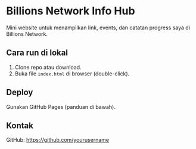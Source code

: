 # Billions Network Info Hub
Mini website untuk menampilkan link, events, dan catatan progress saya di Billions Network.

## Cara run di lokal
1. Clone repo atau download.
2. Buka file `index.html` di browser (double-click).

## Deploy
Gunakan GitHub Pages (panduan di bawah).

## Kontak
GitHub: https://github.com/yourusername
